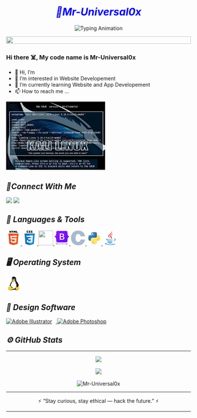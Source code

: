 <h1 align="center" ><b><i><font color="blue">👾Mr-Universal0x</font></i></b></h1>
<p align="center">
  <img src="https://readme-typing-svg.herokuapp.com?font=Fira+Code&weight=500&size=24&pause=1000&color=0066FF&center=true&vCenter=true&width=500&lines=🌊+Sailing+the+Digital+Sea;💻+Hacker+%7C+Developer+%7C+Explorer" alt="Typing Animation" />
</p>

<img src="https://i.imgur.com/dBaSKWF.gif" height="20" width="100%">

### Hi there ☠️, My code name is Mr-Universal0x

- 👋 Hi, I’m 
- 👀 I’m interested in Website Developement
- 🌱 I’m currently learning Website and App Developement
- 📫 How to reach me ...
<!--### My Work :

1) Penetration Testing
2) Security Audits
3) Bug Bunting 
4) Security Consulting
5) Unauthorized Access
6) Data Theft
7) Malware Development
8) Denial of Service (DoS) Attacks
9) Phishing and Social Engineering-->

![](https://github.com/Mr-Universal0x/Mr-Universal0x/blob/main/download.jpg)

<h2><b><i>📡Connect With Me</i></b></h2>
<p>
  <a href="https://github.com/Mr-Universal0x" target="_blank"><img src="https://img.shields.io/badge/GitHub-0066FF?style=for-the-badge&logo=github&logoColor=white" /></a>
  <a href="https://t.me/MrUniversal0x" target="_blank"><img src="https://img.shields.io/badge/Telegram-0066FF?style=for-the-badge&logo=telegram&logoColor=white" /></a>
</p>
<h2><b><i>🧰 Languages & Tools</i></b></h2>
<p align="left">
  <a href="https://www.w3.org/html/" target="_blank" rel="noreferrer">
    <img src="https://raw.githubusercontent.com/devicons/devicon/master/icons/html5/html5-original-wordmark.svg" width="40" height="40"/>
  </a>
  <a href="https://www.w3schools.com/css/" target="_blank" rel="noreferrer">
    <img src="https://raw.githubusercontent.com/devicons/devicon/master/icons/css3/css3-original-wordmark.svg" width="40" height="40"/>
  </a>
  <a href="https://tailwindcss.com/" target="_blank" rel="noreferrer">
    <img src="https://www.vectorlogo.zone/logos/tailwindcss/tailwindcss-icon.svg" width="40" height="40"/>
  </a>
  <a href="https://getbootstrap.com" target="_blank" rel="noreferrer">
    <img src="https://raw.githubusercontent.com/devicons/devicon/master/icons/bootstrap/bootstrap-original-wordmark.svg" width="40" height="40"/>
  </a>
  <a href="https://www.cprogramming.com/" target="_blank" rel="noreferrer">
    <img src="https://raw.githubusercontent.com/devicons/devicon/master/icons/c/c-original.svg" width="40" height="40"/>
  </a>
  <a href="https://www.python.org" target="_blank" rel="noreferrer">
    <img src="https://raw.githubusercontent.com/devicons/devicon/master/icons/python/python-original.svg" width="40" height="40"/>
  </a>
  <a href="https://www.java.com" target="_blank" rel="noreferrer">
    <img src="https://raw.githubusercontent.com/devicons/devicon/master/icons/java/java-original.svg" width="40" height="40"/>
  </a>
</p>
<h2><b><i>🖥 Operating System</i></b></h2>
<p align="left">
  <a href="https://www.linux.org/" target="_blank" rel="noreferrer">
    <img src="https://raw.githubusercontent.com/devicons/devicon/master/icons/linux/linux-original.svg" width="40" height="40"/>
  </a>
</p>
<h2><b><i>🎨 Design Software</i></b></h2>
<p> 
  <a href="https://www.adobe.com/products/illustrator.html" target="_blank">
    <img src="https://upload.wikimedia.org/wikipedia/commons/f/fb/Adobe_Illustrator_CC_icon.svg"
         alt="Adobe Illustrator"
         width="48" height="48"
         style="margin-right: 10px;" />
  </a>  
  <a href="https://www.adobe.com/products/photoshop.html" target="_blank">
    <img src="https://upload.wikimedia.org/wikipedia/commons/a/af/Adobe_Photoshop_CC_icon.svg"
         alt="Adobe Photoshop"
         width="48" height="48" />
  </a>
</p>
<h2><b><i>⚙️ GitHub Stats</i></b></h2>

---

<p align="center">
  <a href="https://github.com/Mr-Universal0x">
    <img src="https://github-readme-stats.vercel.app/api/top-langs/?username=Mr-Universal0x&layout=compact&theme=react&hide_border=true"/>
  </a>
</p>
<p align="center">
  <a href="https://github.com/Mr-Universal0x">
    <img height="165" src="https://github-readme-stats.vercel.app/api?username=Mr-Universal0x&show_icons=true&include_all_commits=true&theme=react&cache_seconds=3200&hide_border=true"/>
  </a>
</p>
<p align="center">
  <img src="https://github-readme-streak-stats.herokuapp.com/?user=Mr-Universal0x&&theme=tokyonight" alt="Mr-Universal0x"/>
</p>



---
<p align="center">⚡ “Stay curious, stay ethical — hack the future.” ⚡</p>

---

